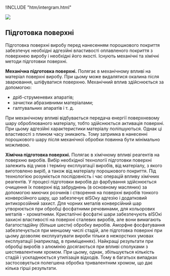 !INCLUDE "htm/intergram.html"

![](https://chart.googleapis.com/chart?chs=180x180&amp;cht=qr&amp;chl=http://powder_paint.vokov.tk/)


## **Підготовка поверхні**
Підготовка поверхні виробу перед нанесенням порошкового покриття забезпечує необхідні адгезійні властивості оплавленого покриття з поверхнею виробу і необхідні його якості. Існують механічні та хімічні методи підготовки поверхні.

**Механічна підготовка поверхні.**
Полягає в механічному впливі на матеріал поверхні виробу. При цьому може видалятися окалина після зварювання, шліфуватися поверхню.
Механічний вплив здійснюється за допомогою:
* дріб-струменевих апаратів;
* зачистки абразивними матеріалами;
* галтувальних апаратів і т. д.

При механічному впливі відбувається передача енергії поверхневому шару оброблюваного матеріалу, тобто здійснюється активація поверхні. При цьому адгезійні характеристики матеріалу поліпшуються. Однак ці властивості з плином часу зникають. Тому затримка в нанесенні порошкового шару після механічної обробки повинна бути мінімально можливою.

**Хімічна підготовка поверхні.**
Полягає в хімічному впливі реагентів на поверхню виробів. Вибір необхідної технології підготовки поверхні залежить від умов і терміну експлуатації виробів, від матеріалу, з якого виготовлено виріб, а також від матеріалу порошкового покриття. Під технологією розуміється послідовність і час операцій впливу хімічних реагентів.
У процесі підготовки виробів до фарбування здійснюється очищення їх поверхні від забруднень (в основному масляних) за допомогою миючих розчинів і створення на поверхні виробів тонкого конверсійного шару, що забезпечує вISOку адгезію і додатковий антикорозійний захист.
Для чорних металів конверсійний шар утворюється при обробці фосфатними речовинами, для кольорових металів - хроматними. Кристалічні фосфатні шари забезпечують вISOкі захисні властивості на поверхні сталевих виробів, але вони вимагають багатостадійну (більше шести) обробку виробів. Аморфне фосфатування забезпечується при меншому числі стадій, але підготовка поверхні при цьому дозволяє експлуатувати вироби тільки в нежорстких умовах експлуатації (наприклад, в приміщеннях).
Найкращі результати при обробці виробів з алюмінію досягаються при впливі сполуками з шестивалентним хромом. При цьому, однак, збільшується кількість стадій і ускладнюється утилізація відходів. Тому в багатьох випадках застосовується полегшена обробка тривалентним хромом, що дає кілька гірші результати.

